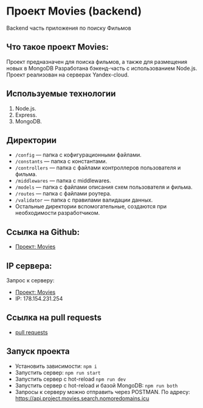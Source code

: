 # Проект Movies (backend)
Backend часть приложения по поиску Фильмов

## Что такое проект Movies:
Проект предназначен для поиска фильмов, а также для размещения новых в MongoDB Разработана бэкенд-часть с использованием Node.js. Проект реализован на серверах Yandex-cloud.

## Используемые технологии
1. Node.js.
2. Express.
3. MongoDB.

## Директории
* `/config` — папка с кофигурационными файлами.
* `/constants` — папка с константами.
* `/controllers` — папка с файлами контроллеров пользователя и фильма.
* `/middlewares` — папка с middlewares.
* `/models` — папка с файлами описания схем пользователя и фильма.
* `/routes` — папка с файлами роутера.
* `/validator` — папка с правилами валидации данных.
* Остальные директории вспомогательные, создаются при необходимости разработчиком.

## Ссылка на Github:
* [Проект: Movies](https://github.com/dubyninpavel/movies-explorer-api)

## IP сервера:
Запрос к серверу:
* [Проект: Movies](https://api.project.movies.search.nomoredomains.icu)
* IP: 178.154.231.254

## Ссылка на pull requests
* [pull requests](https://github.com/dubyninpavel/movies-explorer-api/pulls)

## Запуск проекта
* Установить зависимости:
`npm i`
* Запустить сервер:
`npm run start`
* Запустить сервер с hot-reload
`npm run dev`
* Запустить сервер с hot-reload и базой MongoDB:
`npm run both`
* Запросы к серверу можно отправить через POSTMAN. По адресу:
https://api.project.movies.search.nomoredomains.icu
